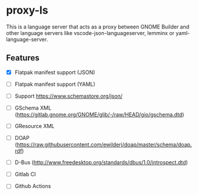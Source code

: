 # proxy-ls
This is a language server that acts as a proxy between GNOME Builder and other language servers like vscode-json-languageserver, lemminx or
yaml-language-server.

## Features
- [x] Flatpak manifest support (JSON)
- [ ] Flatpak manifest support (YAML)
- [ ] Support https://www.schemastore.org/json/
- [ ] GSchema XML (https://gitlab.gnome.org/GNOME/glib/-/raw/HEAD/gio/gschema.dtd)
- [ ] GResource XML
- [ ] DOAP (https://raw.githubusercontent.com/ewilderj/doap/master/schema/doap.rdf)
- [ ] D-Bus (http://www.freedesktop.org/standards/dbus/1.0/introspect.dtd)
- [ ] Gitlab CI
- [ ] Github Actions

